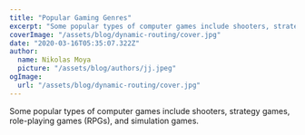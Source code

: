 ```yaml
---
title: "Popular Gaming Genres"
excerpt: "Some popular types of computer games include shooters, strategy games, role-playing games (RPGs), and simulation games."
coverImage: "/assets/blog/dynamic-routing/cover.jpg"
date: "2020-03-16T05:35:07.322Z"
author:
  name: Nikolas Moya
  picture: "/assets/blog/authors/jj.jpeg"
ogImage:
  url: "/assets/blog/dynamic-routing/cover.jpg"
---
```


Some popular types of computer games include shooters, strategy games, role-playing games (RPGs), and simulation games.
